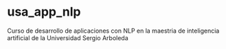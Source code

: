 # usa_app_nlp
Curso de desarrollo de aplicaciones con NLP en la maestria de inteligencia artificial de la Universidad Sergio Arboleda
